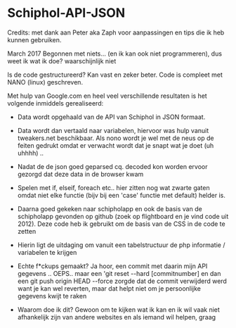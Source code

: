 # Schiphol-API-JSON
Credits: met dank aan Peter aka Zaph voor aanpassingen en tips die ik heb kunnen gebruiken.

March 2017
Begonnen met niets... (en ik kan ook niet programmeren), dus weet ik wat ik doe? waarschijnlijk niet

Is de code gestructureerd? Kan vast en zeker beter. Code is compleet met NANO (linux) geschreven.

Met hulp van Google.com en heel veel verschillende resultaten is het volgende inmiddels gerealiseerd:

- Data wordt opgehaald van de API van Schiphol in JSON formaat. 
- Data wordt dan vertaald naar variabelen, hiervoor was hulp vanuit tweakers.net beschikbaar. Als nono wordt je wel met de neus op de
  feiten gedrukt omdat er verwacht wordt dat je snapt wat je doet (uh uhhhh) .. 

- Nadat de de json goed geparsed cq. decoded kon worden ervoor gezorgd dat deze data in de browser kwam
- Spelen met if, elseif, foreach etc.. hier zitten nog wat zwarte gaten omdat niet elke functie (bijv bij een 'case' functie met default)
  helder is.

- Daarna goed gekeken naar schipholapp en ook de basis van de schipholapp gevonden op github (zoek op flightboard en je vind code uit 2012).
  Deze code heb ik gebruikt om de basis van de CSS in de code te zetten

- Hierin ligt de uitdaging om vanuit een tabelstructuur de php informatie / variabelen te krijgen

- Echte f*ckups gemaakt? Ja hoor, een commit met daarin mijn API gegevens .. OEPS.. maar
  een 'git reset --hard [commitnumber]
  en dan een git push origin HEAD --force zorgde dat de commit verwijderd werd want je kan wel reverten, maar dat helpt niet om je persoonlijke 
  gegevens kwijt te raken

- Waarom doe ik dit? Gewoon om te kijken wat ik kan en ik wil vaak niet afhankelijk zijn van andere websites en als iemand wil helpen, graag

